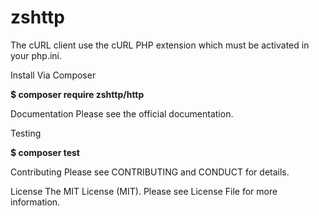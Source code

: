 # zshttp
The cURL client use the cURL PHP extension which must be activated in your php.ini.

Install
Via Composer

**$ composer require zshttp/http**

Documentation
Please see the official documentation.

Testing

**$ composer test**

Contributing
Please see CONTRIBUTING and CONDUCT for details.


License
The MIT License (MIT). Please see License File for more information.
